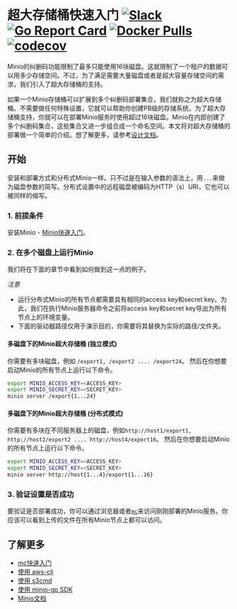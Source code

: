 # 超大存储桶快速入门 [![Slack](https://slack.minio.io/slack?type=svg)](https://slack.minio.io) [![Go Report Card](https://goreportcard.com/badge/minio/minio)](https://goreportcard.com/report/minio/minio) [![Docker Pulls](https://img.shields.io/docker/pulls/minio/minio.svg?maxAge=604800)](https://hub.docker.com/r/minio/minio/) [![codecov](https://codecov.io/gh/minio/minio/branch/master/graph/badge.svg)](https://codecov.io/gh/minio/minio)

Minio的纠删码功能限制了最多只能使用16块磁盘。这就限制了一个租户的数据可以用多少存储空间。不过，为了满足需要大量磁盘或者是超大容量存储空间的需求，我们引入了超大存储桶的支持。

如果一个Minio存储桶可以扩展到多个纠删码部署集合，我们就称之为超大存储桶。不需要做任何特殊设置，它就可以帮助你创建PB级的存储系统。为了超大存储桶支持，你就可以在部署Minio服务时使用超过16块磁盘。Minio在内部创建了多个纠删码集合，这些集合又进一步组合成一个命名空间。本文将对超大存储桶的部署做一个简单的介绍。想了解更多，请参考[设计文档](https://github.com/minio/minio/blob/master/docs/large-bucket/DESIGN.md)。

## 开始
安装和部署方式和分布式Minio一样。只不过是在输入参数的语法上，用`...`来做为磁盘参数的简写。分布式设置中的远程磁盘被编码为HTTP（s）URI，它也可以被同样的缩写。

### 1. 前提条件
安装Minio - [Minio快速入门](https://docs.minio.io/docs/minio)。

### 2. 在多个磁盘上运行Minio
我们将在下面的章节中看到如何做到这一点的例子。

*注意*

- 运行分布式Minio的所有节点都需要具有相同的access key和secret key。为此，我们在执行Minio服务器命令之前将access key和secret key导出为所有节点上的环境变量。
- 下面的驱动器路径仅用于演示目的，你需要将其替换为实际的路径/文件夹。

#### 多磁盘下的Minio超大存储桶 (独立模式)
你需要有多块磁盘，例如 `/export1, /export2 .... /export24`。 然后在你想要启动Minio的所有节点上运行以下命令。

```sh
export MINIO_ACCESS_KEY=<ACCESS_KEY>
export MINIO_SECRET_KEY=<SECRET_KEY>
minio server /export{1...24}
```

#### 多磁盘下的Minio超大存储桶 (分布式模式)
你需要有多块在不同服务器上的磁盘，例如`http://host1/export1, http://host2/export2 .... http://host4/export16`。 然后在你想要启动Minio的所有节点上运行以下命令。

```sh
export MINIO_ACCESS_KEY=<ACCESS_KEY>
export MINIO_SECRET_KEY=<SECRET_KEY>
minio server http://host{1...4}/export{1...16}
```

### 3. 验证设置是否成功
要验证是否部署成功，你可以通过浏览器或者[`mc`](https://docs.minio.io/docs/minio-client-quickstart-guide)来访问刚刚部署的Minio服务。你应该可以看到上传的文件在所有Minio节点上都可以访问。

## 了解更多
- [mc快速入门](https://docs.minio.io/docs/minio-client-quickstart-guide)
- [使用 aws-cli](https://docs.minio.io/docs/aws-cli-with-minio)
- [使用 s3cmd](https://docs.minio.io/docs/s3cmd-with-minio)
- [使用 minio-go SDK](https://docs.minio.io/docs/golang-client-quickstart-guide)
- [Minio文档](https://docs.minio.io)